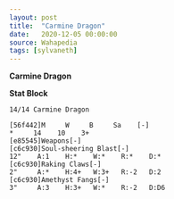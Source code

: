 ```yaml
---
layout: post
title:  "Carmine Dragon"
date:   2020-12-05 00:00:00
source: Wahapedia
tags: [sylvaneth]
---
```


**Carmine Dragon**

**Stat Block**
```
14/14 Carmine Dragon
```

```
[56f442]M     W     B     Sa    [-]
*     14    10    3+    
[e85545]Weapons[-]
[c6c930]Soul-sheering Blast[-]
12"    A:1    H:*    W:*    R:*    D:*   
[c6c930]Raking Claws[-]
2"     A:*    H:4+   W:3+   R:-2   D:2   
[c6c930]Amethyst Fangs[-]
3"     A:3    H:3+   W:*    R:-2   D:D6  
```
    